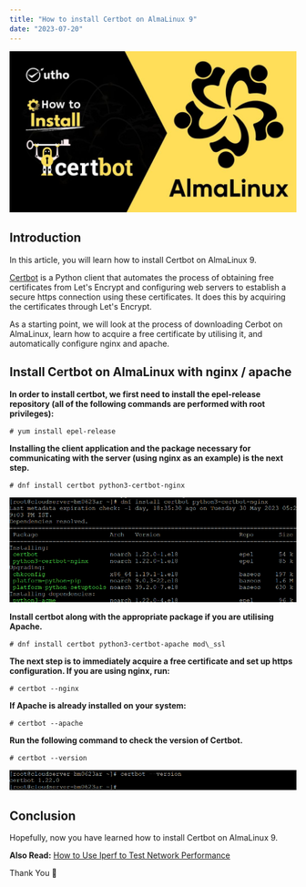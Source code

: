 ```yaml
---
title: "How to install Certbot on AlmaLinux 9"
date: "2023-07-20"
---
```


![How to install Certbot on AlmaLinux 9](images/How-to-install-Certbot-on-AlmaLinux-9-1-1024x576.jpg)

## Introduction

In this article, you will learn how to install Certbot on AlmaLinux 9.

[Certbot](https://en.wikipedia.org/wiki/Let%27s_Encrypt) is a Python client that automates the process of obtaining free certificates from Let's Encrypt and configuring web servers to establish a secure https connection using these certificates. It does this by acquiring the certificates through Let's Encrypt.

As a starting point, we will look at the process of downloading Cerbot on AlmaLinux, learn how to acquire a free certificate by utilising it, and automatically configure nginx and apache.

## Install Certbot on AlmaLinux with nginx / apache

**In order to install certbot, we first need to install the epel-release repository (all of the following commands are performed with root privileges):**

```
# yum install epel-release

```

**Installing the client application and the package necessary for communicating with the server (using nginx as an example) is the next step.**

```
# dnf install certbot python3-certbot-nginx

```

![How to install Certbot on AlmaLinux 9](images/image-1108.png)

**Install certbot along with the appropriate package if you are utilising Apache.**

```
# dnf install certbot python3-certbot-apache mod\_ssl

```

**The next step is to immediately acquire a free certificate and set up https configuration. If you are using nginx, run:**

```
# certbot --nginx

```

**If Apache is already installed on your system:**

```
# certbot --apache

```

**Run the following command to check the version of Certbot.**

```
# certbot --version

```

![install Certbot on AlmaLinux](images/image-1109.png)

## Conclusion

Hopefully, now you have learned how to install Certbot on AlmaLinux 9.

**Also Read:** [How to Use Iperf to Test Network Performance](https://utho.com/docs/tutorial/how-to-use-iperf-to-test-network-performance/)

Thank You 🙂
